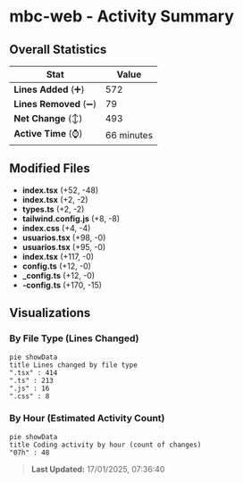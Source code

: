 # mbc-web - Activity Summary 

## Overall Statistics

| Stat                   | Value                                                             |
| ---------------------- | ----------------------------------------------------------------- |
| **Lines Added** (➕)   | 572                                          |
| **Lines Removed** (➖) | 79                                        |
| **Net Change** (↕)    | 493                |
| **Active Time** (⌚)   | 66 minutes |


## Modified Files
- **index.tsx** (+52, -48)
- **index.tsx** (+2, -2)
- **types.ts** (+2, -2)
- **tailwind.config.js** (+8, -8)
- **index.css** (+4, -4)
- **usuarios.tsx** (+98, -0)
- **usuarios.tsx** (+95, -0)
- **index.tsx** (+117, -0)
- **config.ts** (+12, -0)
- **_config.ts** (+12, -0)
- **-config.ts** (+170, -15)

## Visualizations

### By File Type (Lines Changed)

```mermaid
pie showData
title Lines changed by file type
".tsx" : 414
".ts" : 213
".js" : 16
".css" : 8
```

### By Hour (Estimated Activity Count)

```mermaid
pie showData
title Coding activity by hour (count of changes)
"07h" : 48
```


> **Last Updated:** 17/01/2025, 07:36:40
